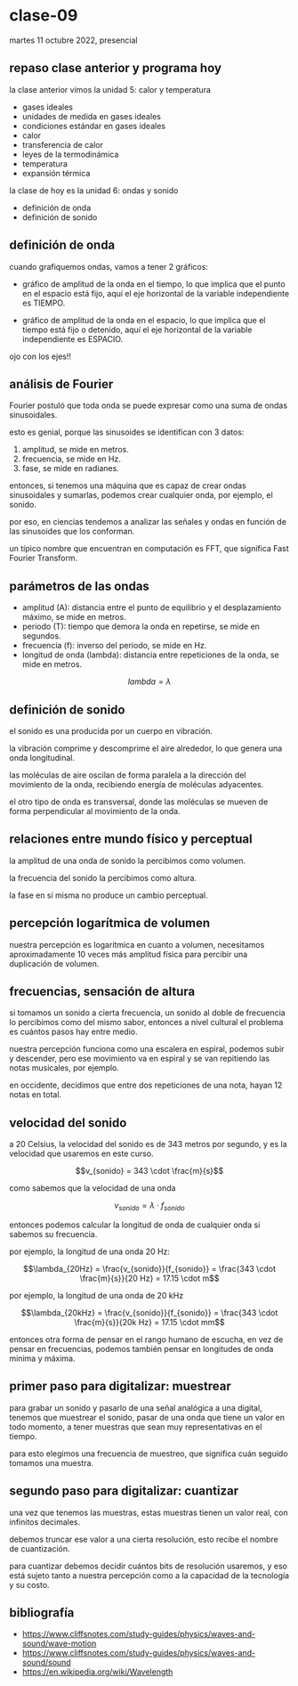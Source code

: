 # clase-09

martes 11 octubre 2022, presencial

## repaso clase anterior y programa hoy

la clase anterior vimos la unidad 5: calor y temperatura

- gases ideales
- unidades de medida en gases ideales
- condiciones estándar en gases ideales
- calor
- transferencia de calor
- leyes de la termodinámica
- temperatura
- expansión térmica

la clase de hoy es la unidad 6: ondas y sonido

- definición de onda
- definición de sonido

## definición de onda

cuando grafiquemos ondas, vamos a tener 2 gráficos:

- gráfico de amplitud de la onda en el tiempo, lo que implica que el punto en el espacio está fijo,
  aquí el eje horizontal de la variable independiente es TIEMPO.

- gráfico de amplitud de la onda en el espacio, lo que implica que el tiempo está fijo o detenido,
  aquí el eje horizontal de la variable independiente es ESPACIO.

ojo con los ejes!!

## análisis de Fourier

Fourier postuló que toda onda se puede expresar como una suma de ondas sinusoidales.

esto es genial, porque las sinusoides se identifican con 3 datos:

1. amplitud, se mide en metros.
2. frecuencia, se mide en Hz.
3. fase, se mide en radianes.

entonces, si tenemos una máquina que es capaz de crear ondas sinusoidales y sumarlas, podemos crear cualquier onda, por ejemplo, el sonido.

por eso, en ciencias tendemos a analizar las señales y ondas en función de las sinusoides que los conforman.

un típico nombre que encuentran en computación es FFT, que significa Fast Fourier Transform.

## parámetros de las ondas

- amplitud (A): distancia entre el punto de equilibrio y el desplazamiento máximo, se mide en metros.
- periodo (T): tiempo que demora la onda en repetirse, se mide en segundos.
- frecuencia (f): inverso del periodo, se mide en Hz.
- longitud de onda (lambda): distancia entre repeticiones de la onda, se mide en metros.

$$lambda = \lambda$$

## definición de sonido

el sonido es una producida por un cuerpo en vibración.

la vibración comprime y descomprime el aire alrededor, lo que genera una onda longitudinal.

las moléculas de aire oscilan de forma paralela a la dirección del movimiento de la onda, recibiendo energía de moléculas adyacentes.

el otro tipo de onda es transversal, donde las moléculas se mueven de forma perpendicular al movimiento de la onda.

## relaciones entre mundo físico y perceptual

la amplitud de una onda de sonido la percibimos como volumen.

la frecuencia del sonido la percibimos como altura.

la fase en sí misma no produce un cambio perceptual.

## percepción logarítmica de volumen

nuestra percepción es logarítmica en cuanto a volumen, necesitamos aproximadamente 10 veces más amplitud física para percibir una duplicación de volumen.

## frecuencias, sensación de altura

si tomamos un sonido a cierta frecuencia, un sonido al doble de frecuencia lo percibimos como del mismo sabor, entonces a nivel cultural el problema es cuántos pasos hay entre medio.

nuestra percepción funciona como una escalera en espiral, podemos subir y descender, pero ese movimiento va en espiral y se van repitiendo las notas musicales, por ejemplo.

en occidente, decidimos que entre dos repeticiones de una nota, hayan 12 notas en total.

## velocidad del sonido

a 20 Celsius, la velocidad del sonido es de 343 metros por segundo, y es la velocidad que usaremos en este curso.

$$v_{sonido} = 343 \cdot \frac{m}{s}$$

como sabemos que la velocidad de una onda

$$v_{sonido} = \lambda \cdot f_{sonido}$$

entonces podemos calcular la longitud de onda de cualquier onda si sabemos su frecuencia.

por ejemplo, la longitud de una onda 20 Hz:

$$\lambda_{20Hz} = \frac{v_{sonido}}{f_{sonido}} = \frac{343 \cdot \frac{m}{s}}{20 Hz} = 17.15 \cdot m$$

por ejemplo, la longitud de una onda de 20 kHz

$$\lambda_{20kHz} = \frac{v_{sonido}}{f_{sonido}} = \frac{343 \cdot \frac{m}{s}}{20k Hz} = 17.15 \cdot mm$$

entonces otra forma de pensar en el rango humano de escucha, en vez de pensar en frecuencias, podemos también pensar en longitudes de onda mínima y máxima.

## primer paso para digitalizar: muestrear

para grabar un sonido y pasarlo de una señal analógica a una digital, tenemos que muestrear el sonido, pasar de una onda que tiene un valor en todo momento, a tener muestras que sean muy representativas en el tiempo.

para esto elegimos una frecuencia de muestreo, que significa cuán seguido tomamos una muestra.

## segundo paso para digitalizar: cuantizar

una vez que tenemos las muestras, estas muestras tienen un valor real, con infinitos decimales.

debemos truncar ese valor a una cierta resolución, esto recibe el nombre de cuantización.

para cuantizar debemos decidir cuántos bits de resolución usaremos, y eso está sujeto tanto a nuestra percepción como a la capacidad de la tecnología y su costo.

## bibliografía

- https://www.cliffsnotes.com/study-guides/physics/waves-and-sound/wave-motion
- https://www.cliffsnotes.com/study-guides/physics/waves-and-sound/sound
- https://en.wikipedia.org/wiki/Wavelength
